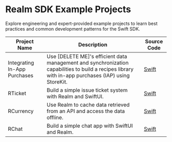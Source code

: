 # Realm SDK Example Projects
Explore engineering and expert-provided example projects to learn best
practices and common development patterns for the Swift SDK.

|Project Name|Description|Source Code|
| --- | --- | --- |
|Integrating In-App Purchases|Use [DELETE ME]'s efficient data management and synchronization capabilities to build a recipes library with in-app purchases (IAP) using StoreKit.|[Swift](https://github.com/realm/realm-swift-samples/tree/main/InAppPurchasesAtlasAppServices)|
|RTicket|Build a simple issue ticket system with Realm and SwiftUI.|[Swift](https://github.com/mongodb-developer/RTicket)|
|RCurrency|Use Realm to cache data retrieved from an API and access the data offline.|[Swift](https://github.com/realm/RCurrency)|
|RChat|Build a simple chat app with SwiftUI and Realm.|[Swift](https://github.com/realm/RChat)|

